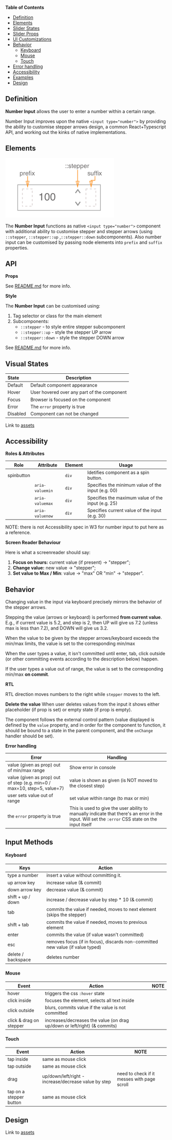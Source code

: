 **Table of Contents**

- [Definition](#definition)
- [Elements](#elements)
- [Slider States](#slider-states)
- [Slider Props](#slider-props)
- [UI Customizations](#ui-customizations)
- [Behavior](#behavior)
  - [Keyboard](#keyboard)
  - [Mouse](#mouse)
  - [Touch](#touch)
- [Error handling](#error-handling)
- [Accessibility](#accessibility)
- [Examples](#examples)
- [Design](#design)



## Definition

**Number Input** allows  the user to enter a number within a certain range.

Number Input improves upon the native `<input type="number">` by providing the ability to customise stepper arrows design, a common React+Typescript API, and working out the kinks of native implementations.

## Elements

![elements](./assets/elements.png)

The **Number Input** functions as native `<input type="number">` component with additional ability to customise stepper and stepper arrows (using `::stepper`, `::stepper::up` ,`::stepper::down` subcomponents). Also number input can be customised by passing node elements into `prefix` and `suffix` properties.

## API

**Props**

See [README.md](./README.md) for more info.

**Style**

The **Number Input** can be customised using:

1. Tag selector or class for the main element
2. Subcomponents:
   - `::stepper` - to style entire stepper subcomponent
   - `::stepper::up` - style the stepper UP arrow
   - `::stepper::down` - style the stepper DOWN arrow  

See [README.md](./README.md) for more info.

## Visual States

| State    | Description                              |
| :------- | ---------------------------------------- |
| Default  | Default component appearance             |
| Hover    | User hovered over any part of the component |
| Focus    | Browser is focused on the component      |
| Error    | The `error` property is true             |
| Disabled | Component can not be changed             |

Link to [assets](https://zpl.io/agGkPRa)

## Accessibility

**Roles & Attributes**

| Role       | Attribute       | Element | Usage                                    |
| ---------- | --------------- | ------- | ---------------------------------------- |
| spinbutton |                 | `div`   | Idetifies component as a spin button.    |
|            | `aria-valuemin` | `div`   | Specifies the minimum value of the input (e.g. 00) |
|            | `aria-valuemax` | `div`   | Specifies the maximum value of the input (e.g. 25) |
|            | `aria-valuenow` | `div`   | Specifies current value of the input (e.g. 30) |

NOTE: there is not Accessibility spec in W3 for number input to put here as a reference.

**Screen Reader Behaviour**

Here is what a screenreader should say:

1. **Focus on hours:** current value (if present) -> "stepper";
2. **Change value:** new value -> "stepper";
3. **Set value to Max / Min**:  value -> "max" OR "min" -> "stepper".

## Behavior

Changing value in the input via keyboard precisely mirrors the behavior of the stepper arrows.

Stepping the value (arrows or keyboard) is performed **from current value**. E.g., if current value is 5.2, and step is 2, then UP will give us 7.2 (unless max is less than 7.2), and DOWN will give us 3.2.

When the value to be given by the stepper arrows/keyboard exceeds the min/max limits, the value is set to the corresponding min/max

When the user types a value, it isn't committed until enter, tab, click outside (or other committing events according to the description below) happen.

If the user types a value out of range, the value is set to the corresponding min/max **on commit**.

**RTL** 

RTL direction moves numbers to the right while `stepper` moves to the left. 

**Delete the value**
When user deletes values from the input it shows either placeholder (if prop is set) or empty state (if prop is empty).

The component follows the external control pattern (value displayed is defined by the `value` property, and in order for the component to function, it should be bound to a state in the parent component, and the `onChange` handler should be set).

**Error handling**

| Error                                    | Handling                                 |
| ---------------------------------------- | ---------------------------------------- |
| value (given as prop) out of min/max range | Show error in console                    |
| value (given as prop) out of step (e.g. min=0 / max=10, step=5, value=7) | value is shown as given (is NOT moved to the closest step) |
| user sets value out of range             | set value within range (to max or min)   |
| the `error` property is true             | This is used to give the user ability to manually indicate that there's an error in the input. Will set the `:error` CSS state on the input itself |



## Input Methods

#### Keyboard 

| Keys               | Action                                   |
| ------------------ | ---------------------------------------- |
| type a number      | insert a value without committing it.    |
| up arrow key       | increase value (& commit)                |
| down arrow key     | decrease value (& commit)                |
| shift + up / down  | increase / decrease value by step * 10 (& commit) |
| tab                | commits the value if needed, moves to next element (skips the stepper) |
| shift + tab        | commits the value if needed, moves to previous element |
| enter              | commits the value (if value wasn't committed) |
| esc                | removes focus (if in focus), discards non-committed new value (if value typed) |
| delete / backspace | deletes number                           |

#### Mouse

| Event                   | Action                                   | NOTE |
| ----------------------- | ---------------------------------------- | ---- |
| hover                   | triggers the css `:hover` state          |      |
| click inside            | focuses the element, selects all text inside |      |
| click outside           | blurs, commits value if the value is not committed |      |
| click & drag on stepper | increases/decreases the value (on drag up/down or left/right) (& commits) |      |



#### Touch

| Event                   | Action                                   | NOTE                                     |
| ----------------------- | ---------------------------------------- | ---------------------------------------- |
| tap inside              | same as mouse click                      |                                          |
| tap outside             | same as mouse click                      |                                          |
| drag                    | up/down/left/right - increase/decrease value by step | need to check if it messes with page scroll |
| tap on a stepper button | same as mouse click                      |                                          |



## Design

Link to [assets](https://zpl.io/agGkPRa)
